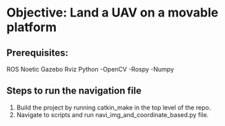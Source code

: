 # Objective: Land a UAV on a movable platform

## Prerequisites:
ROS Noetic
Gazebo
Rviz
Python 
    -OpenCV
    -Rospy
    -Numpy


## Steps to run the navigation file
1. Build the project by running catkin_make in the top level of the repo.
2. Navigate to scripts and run navi_img_and_coordinate_based.py file.